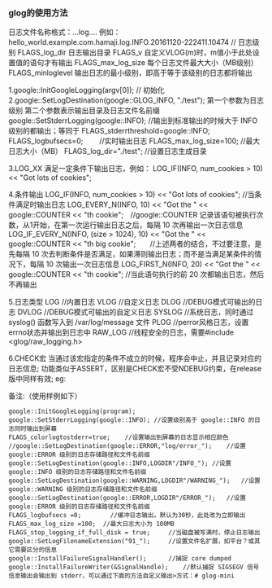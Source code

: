 ### glog的使用方法

日志文件名称格式：<program name>.<hostname>.<user name>.log.<severity level>.<date>.<time>.<pid>
例如：hello_world.example.com.hamaji.log.INFO.20161120-222411.10474
// 日志级别
FLAGS_log_dir       日志输出目录
FLAGS_v             自定义VLOG(m)时，m值小于此处设置值的语句才有输出
FLAGS_max_log_size  每个日志文件最大大小（MB级别）
FLAGS_minloglevel   输出日志的最小级别，即高于等于该级别的日志都将输出

1.google::InitGoogleLogging(argv[0]); // 初始化
2.google::SetLogDestination(google::GLOG_INFO, "./test");
第一个参数为日志级别
第二个参数表示输出目录及日志文件名前缀
google::SetStderrLogging(google::INFO); //输出到标准输出的时候大于 INFO 级别的都输出；等同于 FLAGS_stderrthreshold=google::INFO;
FLAGS_logbufsecs=0;　　	//实时输出日志
FLAGS_max_log_size=100; //最大日志大小（MB）
FLAGS_log_dir="./test"; //设置日志生成目录

3.LOG_XX
满足一定条件下输出日志，例如：
LOG_IF(INFO, num_cookies > 10) << "Got lots of cookies";

4.条件输出
LOG_IF(INFO, num_cookies > 10) << "Got lots of cookies"; //当条件满足时输出日志
LOG_EVERY_N(INFO, 10) << "Got the " << google::COUNTER << "th cookie";　//google::COUNTER 记录该语句被执行次数，从1开始，在第一次运行输出日志之后，每隔 10 次再输出一次日志信息
LOG_IF_EVERY_N(INFO, (size > 1024), 10) << "Got the " << google::COUNTER << "th big cookie";　　//上述两者的结合，不过要注意，是先每隔 10 次去判断条件是否满足，如果滞则输出日志；而不是当满足某条件的情况下，每隔 10 次输出一次日志信息
LOG_FIRST_N(INFO, 20) << "Got the " << google::COUNTER << "th cookie"; //当此语句执行的前 20 次都输出日志，然后不再输出

5.日志类型
LOG    		//内置日志
VLOG    	//自定义日志
DLOG    	//DEBUG模式可输出的日志
DVLOG   	//DEBUG模式可输出的自定义日志
SYSLOG  	//系统日志，同时通过 syslog() 函数写入到 /var/log/message 文件
PLOG    	//perror风格日志，设置errno状态并输出到日志中
RAW_LOG     //线程安全的日志，需要#include <glog/raw_logging.h>

6.CHECK宏
当通过该宏指定的条件不成立的时候，程序会中止，并且记录对应的日志信息;
功能类似于ASSERT，区别是CHECK宏不受NDEBUG约束，在release版中同样有效;
eg:

备注:（使用样例如下）

	google::InitGoogleLogging(program);
    google::SetStderrLogging(google::INFO); //设置级别高于 google::INFO 的日志同时输出到屏幕
    FLAGS_colorlogtostderr=true;    //设置输出到屏幕的日志显示相应颜色
    //google::SetLogDestination(google::ERROR,"log/error_");    //设置 google::ERROR 级别的日志存储路径和文件名前缀
    google::SetLogDestination(google::INFO,LOGDIR"/INFO_"); //设置 google::INFO 级别的日志存储路径和文件名前缀
    google::SetLogDestination(google::WARNING,LOGDIR"/WARNING_");   //设置 google::WARNING 级别的日志存储路径和文件名前缀
    google::SetLogDestination(google::ERROR,LOGDIR"/ERROR_");   //设置 google::ERROR 级别的日志存储路径和文件名前缀
    FLAGS_logbufsecs =0;        //缓冲日志输出，默认为30秒，此处改为立即输出
    FLAGS_max_log_size =100;  //最大日志大小为 100MB
    FLAGS_stop_logging_if_full_disk = true;     //当磁盘被写满时，停止日志输出
    google::SetLogFilenameExtension("91_");     //设置文件名扩展，如平台？或其它需要区分的信息
    google::InstallFailureSignalHandler();      //捕捉 core dumped
    google::InstallFailureWriter(&SignalHandle);    //默认捕捉 SIGSEGV 信号信息输出会输出到 stderr，可以通过下面的方法自定义输出>方式：# glog-mini
